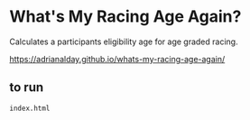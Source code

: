 # What's My Racing Age Again?

Calculates a participants eligibility age for age graded racing.

https://adrianalday.github.io/whats-my-racing-age-again/

## to run

```
index.html
```
